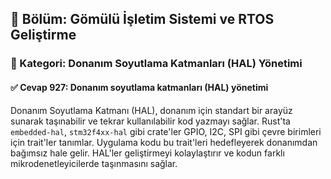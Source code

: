 ## 📘 Bölüm: Gömülü İşletim Sistemi ve RTOS Geliştirme
### 🔹 Kategori: Donanım Soyutlama Katmanları (HAL) Yönetimi
#### ✅ Cevap 927: Donanım soyutlama katmanları (HAL) yönetimi

Donanım Soyutlama Katmanı (HAL), donanım için standart bir arayüz sunarak taşınabilir ve tekrar kullanılabilir kod yazmayı sağlar. Rust'ta `embedded-hal`, `stm32f4xx-hal` gibi crate'ler GPIO, I2C, SPI gibi çevre birimleri için trait'ler tanımlar. Uygulama kodu bu trait'leri hedefleyerek donanımdan bağımsız hale gelir. HAL'ler geliştirmeyi kolaylaştırır ve kodun farklı mikrodenetleyicilerde taşınmasını sağlar.
